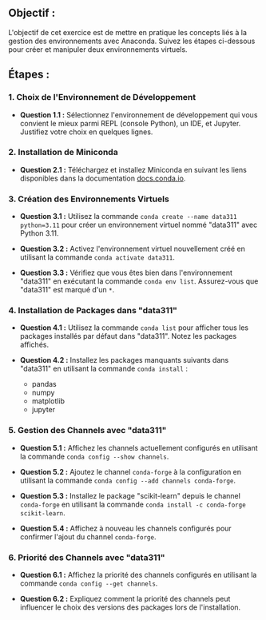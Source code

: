 ## Objectif :
L'objectif de cet exercice est de mettre en pratique les concepts liés à la gestion des environnements avec Anaconda. Suivez les étapes ci-dessous pour créer et manipuler deux environnements virtuels.

## Étapes :

### 1. Choix de l'Environnement de Développement

- **Question 1.1 :** Sélectionnez l'environnement de développement qui vous convient le mieux parmi REPL (console Python), un IDE, et Jupyter. Justifiez votre choix en quelques lignes.

### 2. Installation de Miniconda

- **Question 2.1 :** Téléchargez et installez Miniconda en suivant les liens disponibles dans la documentation [docs.conda.io](https://docs.conda.io/projects/miniconda/en/latest/#latest-miniconda-installer-links).

### 3. Création des Environnements Virtuels

- **Question 3.1 :** Utilisez la commande `conda create --name data311 python=3.11` pour créer un environnement virtuel nommé "data311" avec Python 3.11.

- **Question 3.2 :** Activez l'environnement virtuel nouvellement créé en utilisant la commande `conda activate data311`.

- **Question 3.3 :** Vérifiez que vous êtes bien dans l'environnement "data311" en exécutant la commande `conda env list`. Assurez-vous que "data311" est marqué d'un `*`.

### 4. Installation de Packages dans "data311"

- **Question 4.1 :** Utilisez la commande `conda list` pour afficher tous les packages installés par défaut dans "data311". Notez les packages affichés.

- **Question 4.2 :** Installez les packages manquants suivants dans "data311" en utilisant la commande `conda install` :
   - pandas
   - numpy
   - matplotlib
   - jupyter

### 5. Gestion des Channels avec "data311"

- **Question 5.1 :** Affichez les channels actuellement configurés en utilisant la commande `conda config --show channels`.

- **Question 5.2 :** Ajoutez le channel `conda-forge` à la configuration en utilisant la commande `conda config --add channels conda-forge`.

- **Question 5.3 :** Installez le package "scikit-learn" depuis le channel `conda-forge` en utilisant la commande `conda install -c conda-forge scikit-learn`.

- **Question 5.4 :** Affichez à nouveau les channels configurés pour confirmer l'ajout du channel `conda-forge`.

### 6. Priorité des Channels avec "data311"

- **Question 6.1 :** Affichez la priorité des channels configurés en utilisant la commande `conda config --get channels`.

- **Question 6.2 :** Expliquez comment la priorité des channels peut influencer le choix des versions des packages lors de l'installation.